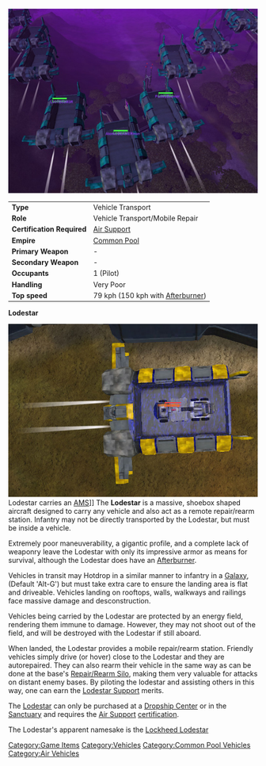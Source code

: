 ![](images/Lodestar.jpg "Lodestar.jpg")

|                            |                                                             |
| -------------------------- | ----------------------------------------------------------- |
| **Type**                   | Vehicle Transport                                           |
| **Role**                   | Vehicle Transport/Mobile Repair                             |
| **Certification Required** | [Air Support](Air_Support "wikilink")                       |
| **Empire**                 | [Common Pool](Common_Pool "wikilink")                       |
| **Primary Weapon**         | \-                                                          |
| **Secondary Weapon**       | \-                                                          |
| **Occupants**              | 1 (Pilot)                                                   |
| **Handling**               | Very Poor                                                   |
| **Top speed**              | 79 kph (150 kph with [Afterburner](Afterburner "wikilink")) |

**Lodestar**

![](images/Lodestar_NC.jpg "fig:Lodestar_NC.jpg") Lodestar carries an
[AMS](AMS "wikilink")\]\] The **Lodestar** is a massive, shoebox shaped
aircraft designed to carry any vehicle and also act as a remote
repair/rearm station. Infantry may not be directly transported by the
Lodestar, but must be inside a vehicle.

Extremely poor maneuverability, a gigantic profile, and a complete lack
of weaponry leave the Lodestar with only its impressive armor as means
for survival, although the Lodestar does have an
[Afterburner](Afterburner "wikilink").

Vehicles in transit may Hotdrop in a similar manner to infantry in a
[Galaxy](Galaxy "wikilink"), (Default 'Alt-G') but must take extra care
to ensure the landing area is flat and driveable. Vehicles landing on
rooftops, walls, walkways and railings face massive damage and
desconstruction.

Vehicles being carried by the Lodestar are protected by an energy field,
rendering them immune to damage. However, they may not shoot out of the
field, and will be destroyed with the Lodestar if still aboard.

When landed, the Lodestar provides a mobile repair/rearm station.
Friendly vehicles simply drive (or hover) close to the Lodestar and they
are autorepaired. They can also rearm their vehicle in the same way as
can be done at the base's [Repair/Rearm
Silo](Repair/Rearm_Silo "wikilink"), making them very valuable for
attacks on distant enemy bases. By piloting the lodestar and assisting
others in this way, one can earn the [Lodestar
Support](Lodestar_Support "wikilink") merits.

The [Lodestar](Lodestar "wikilink") can only be purchased at a [Dropship
Center](Dropship_Center "wikilink") or in the
[Sanctuary](Sanctuary "wikilink") and requires the [Air
Support](Air_Support "wikilink")
[certification](certifications "wikilink").

The Lodestar's apparent namesake is the [Lockheed
Lodestar](http://en.wikipedia.org/wiki/Lockheed_Lodestar)

[Category:Game Items](Category:Game_Items "wikilink")
[Category:Vehicles](Category:Vehicles "wikilink") [Category:Common Pool
Vehicles](Category:Common_Pool_Vehicles "wikilink") [Category:Air
Vehicles](Category:Air_Vehicles "wikilink")
